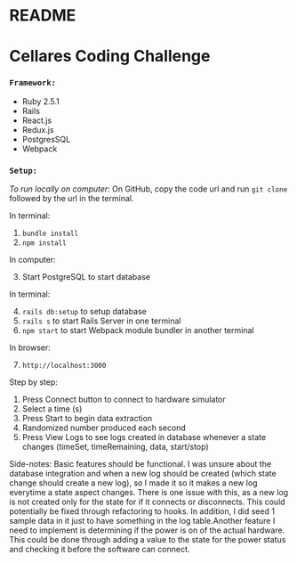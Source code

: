 # README
# Cellares Coding Challenge

### `Framework:`

* Ruby 2.5.1
* Rails
* React.js
* Redux.js
* PostgresSQL
* Webpack

### `Setup:`
*To run locally on computer*:
On GitHub, copy the code url and run `git clone` followed by the url in the terminal.

In terminal: 
 1. `bundle install`
 2. `npm install`
 
In computer: 

 3. Start PostgreSQL to start database
 
In terminal: 

 4. `rails db:setup` to setup database 
 5. `rails s` to start Rails Server in one terminal
 6. `npm start` to start Webpack module bundler in another terminal

In browser: 

 7. `http://localhost:3000`

 Step by step:
 1. Press Connect button to connect to hardware simulator
 2. Select a time (s) 
 3. Press Start to begin data extraction
 4. Randomized number produced each second
 5. Press View Logs to see logs created in database whenever a state changes (timeSet, timeRemaining, data, start/stop)

Side-notes:
Basic features should be functional. I was unsure about the database integration and when a new log should be created (which state change should create a new log), so I made it so it makes a new log everytime a state aspect changes. There is one issue with this, as a new log is not created only for the state for if it connects or disconnects. This could potentially be fixed through refactoring to hooks. In addition, I did seed 1 sample data in it just to have something in the log table.Another feature I need to implement is determining if the power is on of the actual hardware. This could be done through adding a value to the state for the power status and checking it before the software can connect.